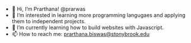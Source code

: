 - 👋 Hi, I’m Prarthana! @prarwas
- 👀 I’m interested in learning more programming langugaes and applying them to independent projects.
- 🌱 I’m currently learning how to build websites with Javascript.
- 📫 How to reach me: prarthana.biswas@stonybrook.edu

<!---
prarwas/prarwas is a ✨ special ✨ repository because its `README.md` (this file) appears on your GitHub profile.
You can click the Preview link to take a look at your changes.
--->
